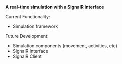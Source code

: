 **A real-time simulation with a SignalR interface**

Current Functionality: 
* Simulation framework

Future Development:
* Simulation components (movement, activities, etc)
* SignalR Interface
* SignalR Client

